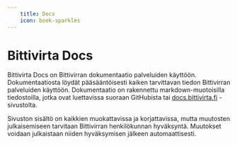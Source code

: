 ```yaml
---
    title: Docs
    icon: book-sparkles
---
```

# Bittivirta Docs

Bittivirta Docs on Bittivirran dokumentaatio palveluiden käyttöön. Dokumentaatiosta löydät pääsääntöisesti kaiken tarvittavan tiedon Bittivirran palveluiden käyttöön. Dokumentaatio on rakennettu markdown-muotoisilla tiedostoilla, jotka ovat luettavissa suoraan GitHubista tai [docs.bittivirta.fi](https://docs.bittivirta.fi) -sivustolta.

Sivuston sisältö on kaikkien muokattavissa ja korjattavissa, mutta muutosten julkaisemiseen tarvitaan Bittivirran henkilökunnan hyväksyntä. Muutokset voidaan julkaistaan niiden hyväksymisen jälkeen automaattisesti.
